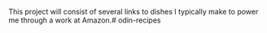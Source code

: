 This project will consist of several links to dishes I typically make to power me through a work at Amazon.# odin-recipes

